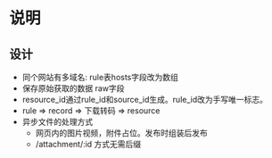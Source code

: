 # 说明

## 设计
- 同个网站有多域名: rule表hosts字段改为数组
- 保存原始获取的数据 raw字段
- resource_id通过rule_id和source_id生成。rule_id改为手写唯一标志。
- rule => record => 下载转码 => resource
- 异步文件的处理方式
  - 网页内的图片视频，附件占位。发布时组装后发布
  - /attachment/:id 方式无需后缀
